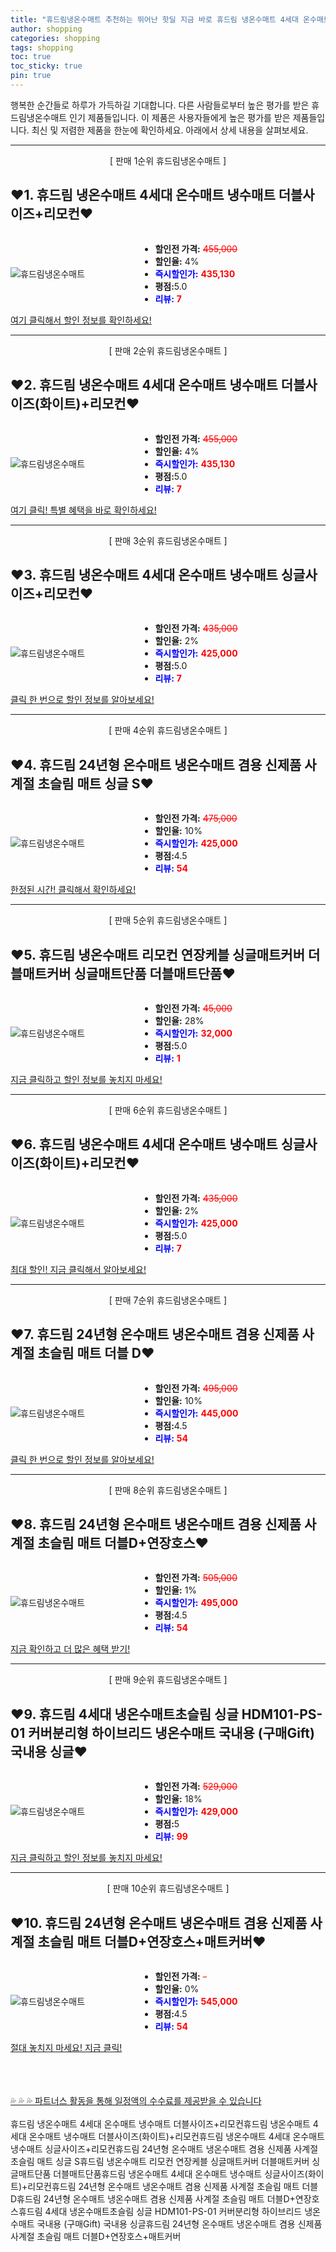 ```yaml
---
title: "휴드림냉온수매트 추천하는 뛰어난 핫딜 지금 바로 휴드림 냉온수매트 4세대 온수매트 냉수매트"
author: shopping
categories: shopping
tags: shopping
toc: true
toc_sticky: true
pin: true
---
```

행복한 순간들로 하루가 가득하길 기대합니다. 다른 사람들로부터 높은 평가를 받은 휴드림냉온수매트 인기 제품들입니다. 이 제품은 사용자들에게 높은 평가를 받은 제품들입니다. 최신 및 저렴한 제품을 한눈에 확인하세요. 아래에서 상세 내용을 살펴보세요.

---
<p class="toplist" style="margin: 0 auto; display: block; width: fit-content;">[ 판매 1순위 휴드림냉온수매트 ]</p>

<h2><strong>❤️1. 휴드림 냉온수매트 4세대 온수매트 냉수매트 더블사이즈+리모컨❤️</strong></h2>

<div style="display: flex; align-items: center;">
    <div style="flex: 0.4;">
        <img src="https://thumbnail9.coupangcdn.com/thumbnails/remote/230x230ex/image/vendor_inventory/87b7/8ea83cb82c51a0b6c5c291cba3112f83129f1fef9fd8d9dedeacabe11e47.jpg" alt="휴드림냉온수매트" style="max-width: 100%;">
    </div>
    <div style="flex: 0.6; margin-left: 10px;">
        <ul>
            <li><strong>할인전 가격:</strong> <del style="color: red;">455,000</del></li>
            <li><strong>할인율:</strong> 4%</li>
            <li><span style='color:blue'><strong>즉시할인가:</strong></span> <span style='color:red'><strong>435,130</strong></span></li>
            <li><strong>평점:</strong>5.0</li>
            <li><span style='color:blue'><strong>리뷰:</strong></span> <span style='color:red'><strong>7</strong></span></li>
        </ul>
    </div>
</div>
<div class="center">
    <a href="https://William4Davisa.github.io?lptag=AF9450613&subid=githubio&pageKey=8145040683&traceid=V0-153&itemId=23155825987&vendorItemId=90188639183" class="myButton">
        여기 클릭해서 할인 정보를 확인하세요!
    </a>
</div>


---
<p class="toplist" style="margin: 0 auto; display: block; width: fit-content;">[ 판매 2순위 휴드림냉온수매트 ]</p>

<h2><strong>❤️2. 휴드림 냉온수매트 4세대 온수매트 냉수매트 더블사이즈(화이트)+리모컨❤️</strong></h2>

<div style="display: flex; align-items: center;">
    <div style="flex: 0.4;">
        <img src="https://thumbnail7.coupangcdn.com/thumbnails/remote/230x230ex/image/vendor_inventory/b738/bc518558385e92fc408d0d6d9b143d8bb9c57ef80097d8b4d2fe2a19cef8.jpg" alt="휴드림냉온수매트" style="max-width: 100%;">
    </div>
    <div style="flex: 0.6; margin-left: 10px;">
        <ul>
            <li><strong>할인전 가격:</strong> <del style="color: red;">455,000</del></li>
            <li><strong>할인율:</strong> 4%</li>
            <li><span style='color:blue'><strong>즉시할인가:</strong></span> <span style='color:red'><strong>435,130</strong></span></li>
            <li><strong>평점:</strong>5.0</li>
            <li><span style='color:blue'><strong>리뷰:</strong></span> <span style='color:red'><strong>7</strong></span></li>
        </ul>
    </div>
</div>
<div class="center">
    <a href="https://William4Davisa.github.io?lptag=AF9450613&subid=githubio&pageKey=8145040683&traceid=V0-153&itemId=23517747652&vendorItemId=90544124251" class="myButton">
        여기 클릭! 특별 혜택을 바로 확인하세요!
    </a>
</div>


---
<p class="toplist" style="margin: 0 auto; display: block; width: fit-content;">[ 판매 3순위 휴드림냉온수매트 ]</p>

<h2><strong>❤️3. 휴드림 냉온수매트 4세대 온수매트 냉수매트 싱글사이즈+리모컨❤️</strong></h2>

<div style="display: flex; align-items: center;">
    <div style="flex: 0.4;">
        <img src="https://thumbnail9.coupangcdn.com/thumbnails/remote/230x230ex/image/vendor_inventory/87b7/8ea83cb82c51a0b6c5c291cba3112f83129f1fef9fd8d9dedeacabe11e47.jpg" alt="휴드림냉온수매트" style="max-width: 100%;">
    </div>
    <div style="flex: 0.6; margin-left: 10px;">
        <ul>
            <li><strong>할인전 가격:</strong> <del style="color: red;">435,000</del></li>
            <li><strong>할인율:</strong> 2%</li>
            <li><span style='color:blue'><strong>즉시할인가:</strong></span> <span style='color:red'><strong>425,000</strong></span></li>
            <li><strong>평점:</strong>5.0</li>
            <li><span style='color:blue'><strong>리뷰:</strong></span> <span style='color:red'><strong>7</strong></span></li>
        </ul>
    </div>
</div>
<div class="center">
    <a href="https://William4Davisa.github.io?lptag=AF9450613&subid=githubio&pageKey=8145040683&traceid=V0-153&itemId=23155825986&vendorItemId=90188639161" class="myButton">
        클릭 한 번으로 할인 정보를 알아보세요!
    </a>
</div>


---
<p class="toplist" style="margin: 0 auto; display: block; width: fit-content;">[ 판매 4순위 휴드림냉온수매트 ]</p>

<h2><strong>❤️4. 휴드림 24년형 온수매트 냉온수매트 겸용 신제품 사계절 초슬림 매트 싱글 S❤️</strong></h2>

<div style="display: flex; align-items: center;">
    <div style="flex: 0.4;">
        <img src="https://thumbnail6.coupangcdn.com/thumbnails/remote/230x230ex/image/vendor_inventory/8e73/83f996f17ac24fbdd720701d073b3acddba649291396fef3c8587524c37a.jpg" alt="휴드림냉온수매트" style="max-width: 100%;">
    </div>
    <div style="flex: 0.6; margin-left: 10px;">
        <ul>
            <li><strong>할인전 가격:</strong> <del style="color: red;">475,000</del></li>
            <li><strong>할인율:</strong> 10%</li>
            <li><span style='color:blue'><strong>즉시할인가:</strong></span> <span style='color:red'><strong>425,000</strong></span></li>
            <li><strong>평점:</strong>4.5</li>
            <li><span style='color:blue'><strong>리뷰:</strong></span> <span style='color:red'><strong>54</strong></span></li>
        </ul>
    </div>
</div>
<div class="center">
    <a href="https://William4Davisa.github.io?lptag=AF9450613&subid=githubio&pageKey=6745383409&traceid=V0-153&itemId=15759330236&vendorItemId=71853136257" class="myButton">
        한정된 시간! 클릭해서 확인하세요!
    </a>
</div>


---
<p class="toplist" style="margin: 0 auto; display: block; width: fit-content;">[ 판매 5순위 휴드림냉온수매트 ]</p>

<h2><strong>❤️5. 휴드림 냉온수매트 리모컨 연장케블 싱글매트커버 더블매트커버 싱글매트단품 더블매트단품❤️</strong></h2>

<div style="display: flex; align-items: center;">
    <div style="flex: 0.4;">
        <img src="https://thumbnail9.coupangcdn.com/thumbnails/remote/230x230ex/image/vendor_inventory/1037/c0d5055429590ff1358ecc708f25ee6ede0ac465152eb5da98b62c9b52d9.jpg" alt="휴드림냉온수매트" style="max-width: 100%;">
    </div>
    <div style="flex: 0.6; margin-left: 10px;">
        <ul>
            <li><strong>할인전 가격:</strong> <del style="color: red;">45,000</del></li>
            <li><strong>할인율:</strong> 28%</li>
            <li><span style='color:blue'><strong>즉시할인가:</strong></span> <span style='color:red'><strong>32,000</strong></span></li>
            <li><strong>평점:</strong>5.0</li>
            <li><span style='color:blue'><strong>리뷰:</strong></span> <span style='color:red'><strong>1</strong></span></li>
        </ul>
    </div>
</div>
<div class="center">
    <a href="https://William4Davisa.github.io?lptag=AF9450613&subid=githubio&pageKey=7821468359&traceid=V0-153&itemId=21245989228&vendorItemId=88306600540" class="myButton">
        지금 클릭하고 할인 정보를 놓치지 마세요!
    </a>
</div>


---
<p class="toplist" style="margin: 0 auto; display: block; width: fit-content;">[ 판매 6순위 휴드림냉온수매트 ]</p>

<h2><strong>❤️6. 휴드림 냉온수매트 4세대 온수매트 냉수매트 싱글사이즈(화이트)+리모컨❤️</strong></h2>

<div style="display: flex; align-items: center;">
    <div style="flex: 0.4;">
        <img src="https://thumbnail7.coupangcdn.com/thumbnails/remote/230x230ex/image/vendor_inventory/b738/bc518558385e92fc408d0d6d9b143d8bb9c57ef80097d8b4d2fe2a19cef8.jpg" alt="휴드림냉온수매트" style="max-width: 100%;">
    </div>
    <div style="flex: 0.6; margin-left: 10px;">
        <ul>
            <li><strong>할인전 가격:</strong> <del style="color: red;">435,000</del></li>
            <li><strong>할인율:</strong> 2%</li>
            <li><span style='color:blue'><strong>즉시할인가:</strong></span> <span style='color:red'><strong>425,000</strong></span></li>
            <li><strong>평점:</strong>5.0</li>
            <li><span style='color:blue'><strong>리뷰:</strong></span> <span style='color:red'><strong>7</strong></span></li>
        </ul>
    </div>
</div>
<div class="center">
    <a href="https://William4Davisa.github.io?lptag=AF9450613&subid=githubio&pageKey=8145040683&traceid=V0-153&itemId=23517747654&vendorItemId=90544124236" class="myButton">
        최대 할인! 지금 클릭해서 알아보세요!
    </a>
</div>


---
<p class="toplist" style="margin: 0 auto; display: block; width: fit-content;">[ 판매 7순위 휴드림냉온수매트 ]</p>

<h2><strong>❤️7. 휴드림 24년형 온수매트 냉온수매트 겸용 신제품 사계절 초슬림 매트 더블 D❤️</strong></h2>

<div style="display: flex; align-items: center;">
    <div style="flex: 0.4;">
        <img src="https://thumbnail6.coupangcdn.com/thumbnails/remote/230x230ex/image/vendor_inventory/8e73/83f996f17ac24fbdd720701d073b3acddba649291396fef3c8587524c37a.jpg" alt="휴드림냉온수매트" style="max-width: 100%;">
    </div>
    <div style="flex: 0.6; margin-left: 10px;">
        <ul>
            <li><strong>할인전 가격:</strong> <del style="color: red;">495,000</del></li>
            <li><strong>할인율:</strong> 10%</li>
            <li><span style='color:blue'><strong>즉시할인가:</strong></span> <span style='color:red'><strong>445,000</strong></span></li>
            <li><strong>평점:</strong>4.5</li>
            <li><span style='color:blue'><strong>리뷰:</strong></span> <span style='color:red'><strong>54</strong></span></li>
        </ul>
    </div>
</div>
<div class="center">
    <a href="https://William4Davisa.github.io?lptag=AF9450613&subid=githubio&pageKey=6745383409&traceid=V0-153&itemId=15759330245&vendorItemId=71853136261" class="myButton">
        클릭 한 번으로 할인 정보를 알아보세요!
    </a>
</div>


---
<p class="toplist" style="margin: 0 auto; display: block; width: fit-content;">[ 판매 8순위 휴드림냉온수매트 ]</p>

<h2><strong>❤️8. 휴드림 24년형 온수매트 냉온수매트 겸용 신제품 사계절 초슬림 매트 더블D+연장호스❤️</strong></h2>

<div style="display: flex; align-items: center;">
    <div style="flex: 0.4;">
        <img src="https://thumbnail6.coupangcdn.com/thumbnails/remote/230x230ex/image/vendor_inventory/8e73/83f996f17ac24fbdd720701d073b3acddba649291396fef3c8587524c37a.jpg" alt="휴드림냉온수매트" style="max-width: 100%;">
    </div>
    <div style="flex: 0.6; margin-left: 10px;">
        <ul>
            <li><strong>할인전 가격:</strong> <del style="color: red;">505,000</del></li>
            <li><strong>할인율:</strong> 1%</li>
            <li><span style='color:blue'><strong>즉시할인가:</strong></span> <span style='color:red'><strong>495,000</strong></span></li>
            <li><strong>평점:</strong>4.5</li>
            <li><span style='color:blue'><strong>리뷰:</strong></span> <span style='color:red'><strong>54</strong></span></li>
        </ul>
    </div>
</div>
<div class="center">
    <a href="https://William4Davisa.github.io?lptag=AF9450613&subid=githubio&pageKey=6745383409&traceid=V0-153&itemId=19011641110&vendorItemId=86136311914" class="myButton">
        지금 확인하고 더 많은 혜택 받기!
    </a>
</div>


---
<p class="toplist" style="margin: 0 auto; display: block; width: fit-content;">[ 판매 9순위 휴드림냉온수매트 ]</p>

<h2><strong>❤️9. 휴드림 4세대 냉온수매트초슬림 싱글 HDM101-PS-01 커버분리형 하이브리드 냉온수매트 국내용 (구매Gift) 국내용 싱글❤️</strong></h2>

<div style="display: flex; align-items: center;">
    <div style="flex: 0.4;">
        <img src="https://thumbnail9.coupangcdn.com/thumbnails/remote/230x230ex/image/vendor_inventory/d372/27ba01ea2933a270fe5b74a214f25dfd6b77d86254bee5f7f8dda309c352.png" alt="휴드림냉온수매트" style="max-width: 100%;">
    </div>
    <div style="flex: 0.6; margin-left: 10px;">
        <ul>
            <li><strong>할인전 가격:</strong> <del style="color: red;">529,000</del></li>
            <li><strong>할인율:</strong> 18%</li>
            <li><span style='color:blue'><strong>즉시할인가:</strong></span> <span style='color:red'><strong>429,000</strong></span></li>
            <li><strong>평점:</strong>5</li>
            <li><span style='color:blue'><strong>리뷰:</strong></span> <span style='color:red'><strong>99</strong></span></li>
        </ul>
    </div>
</div>
<div class="center">
    <a href="https://William4Davisa.github.io?lptag=AF9450613&subid=githubio&pageKey=8245063796&traceid=V0-153&itemId=23729336638&vendorItemId=90754117225" class="myButton">
        지금 클릭하고 할인 정보를 놓치지 마세요!
    </a>
</div>


---
<p class="toplist" style="margin: 0 auto; display: block; width: fit-content;">[ 판매 10순위 휴드림냉온수매트 ]</p>

<h2><strong>❤️10. 휴드림 24년형 온수매트 냉온수매트 겸용 신제품 사계절 초슬림 매트 더블D+연장호스+매트커버❤️</strong></h2>

<div style="display: flex; align-items: center;">
    <div style="flex: 0.4;">
        <img src="https://thumbnail6.coupangcdn.com/thumbnails/remote/230x230ex/image/vendor_inventory/8e73/83f996f17ac24fbdd720701d073b3acddba649291396fef3c8587524c37a.jpg" alt="휴드림냉온수매트" style="max-width: 100%;">
    </div>
    <div style="flex: 0.6; margin-left: 10px;">
        <ul>
            <li><strong>할인전 가격:</strong> <del style="color: red;">-</del></li>
            <li><strong>할인율:</strong> 0%</li>
            <li><span style='color:blue'><strong>즉시할인가:</strong></span> <span style='color:red'><strong>545,000</strong></span></li>
            <li><strong>평점:</strong>4.5</li>
            <li><span style='color:blue'><strong>리뷰:</strong></span> <span style='color:red'><strong>54</strong></span></li>
        </ul>
    </div>
</div>
<div class="center">
    <a href="https://William4Davisa.github.io?lptag=AF9450613&subid=githubio&pageKey=6745383409&traceid=V0-153&itemId=19011641113&vendorItemId=86136311922" class="myButton">
        절대 놓치지 마세요! 지금 클릭!
    </a>
</div>

<br><br><br>[💦 💦 💦 파트너스 활동을 통해 일정액의 수수료를 제공받을 수 있습니다](https://link.coupang.com/a/bcpT2c)<br><br>휴드림 냉온수매트 4세대 온수매트 냉수매트 더블사이즈+리모컨휴드림 냉온수매트 4세대 온수매트 냉수매트 더블사이즈(화이트)+리모컨휴드림 냉온수매트 4세대 온수매트 냉수매트 싱글사이즈+리모컨휴드림 24년형 온수매트 냉온수매트 겸용 신제품 사계절 초슬림 매트 싱글 S휴드림 냉온수매트 리모컨 연장케블 싱글매트커버 더블매트커버 싱글매트단품 더블매트단품휴드림 냉온수매트 4세대 온수매트 냉수매트 싱글사이즈(화이트)+리모컨휴드림 24년형 온수매트 냉온수매트 겸용 신제품 사계절 초슬림 매트 더블 D휴드림 24년형 온수매트 냉온수매트 겸용 신제품 사계절 초슬림 매트 더블D+연장호스휴드림 4세대 냉온수매트초슬림 싱글 HDM101-PS-01 커버분리형 하이브리드 냉온수매트 국내용 (구매Gift) 국내용 싱글휴드림 24년형 온수매트 냉온수매트 겸용 신제품 사계절 초슬림 매트 더블D+연장호스+매트커버